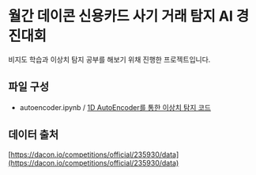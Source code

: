 # 월간 데이콘 신용카드 사기 거래 탐지 AI 경진대회 
비지도 학습과 이상치 탐지 공부를 해보기 위채 진행한 프로젝트입니다.  

## 파일 구성 
- autoencoder.ipynb / [1D AutoEncoder를 통한 이상치 탐지 코드](https://github.com/2hg7274/Competition/blob/main/Dacon/Credit_fraud_detectoin/autoencoder.ipynb)

## 데이터 출처 
[https://dacon.io/competitions/official/235930/data](https://dacon.io/competitions/official/235930/data)
